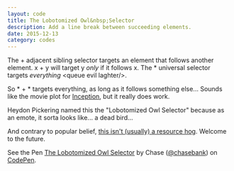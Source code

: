 ```yaml
---
layout: code
title: The Lobotomized Owl&nbsp;Selector
description: Add a line break between succeeding elements.
date: 2015-12-13
category: codes
---
```


The + adjacent sibling selector targets an element that follows another element. x + y will target y _only_ if it follows x. The * universal selector targets _everything_ &lt;queue evil laghter/&gt;.

So * + * targets everything, as long as it follows something else... Sounds like the movie plot for [Inception](https://www.youtube.com/watch?v=V3-a58Wt2tk), but it really does work.

Heydon Pickering named this the "Lobotomized Owl Selector" because as an emote, it sorta looks like... a dead bird...

And contrary to popular belief, <a href="http://alistapart.com/article/axiomatic-css-and-lobotomized-owls" title="A List Apart - Axiomatic CSS and Lobotomized Owls" target="_blank">this isn't (usually) a resource hog</a>. Welcome to the future.

<p data-height="119" data-theme-id="26404" data-slug-hash="QGpBoO" data-default-tab="css" data-user="chasebank" data-embed-version="2" data-pen-title="The Lobotomized Owl Selector" class="codepen">See the Pen <a href="http://codepen.io/chasebank/pen/QGpBoO/">The Lobotomized Owl Selector</a> by Chase (<a href="http://codepen.io/chasebank">@chasebank</a>) on <a href="http://codepen.io">CodePen</a>.</p>
<script async src="https://production-assets.codepen.io/assets/embed/ei.js"></script>